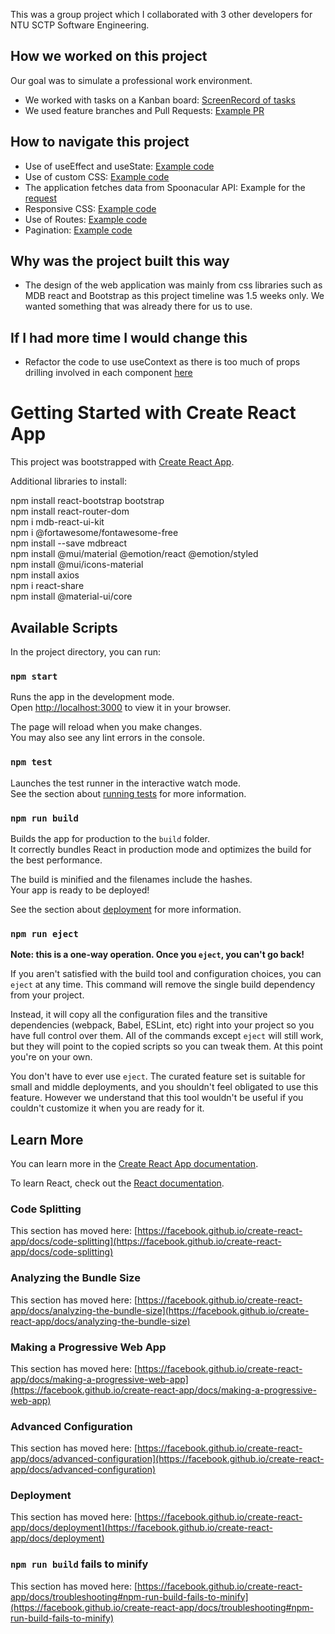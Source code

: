 This was a group project which I collaborated with 3 other developers for NTU SCTP Software Engineering.

## How we worked on this project

Our goal was to simulate a professional work environment.

- We worked with tasks on a Kanban board: [ScreenRecord of tasks](https://drive.google.com/file/d/1msQlCsGaTrRJ9EYak9b27cK5DP8gFaxV/view?usp=share_link)
- We used feature branches and Pull Requests: [Example PR](https://drive.google.com/file/d/1OSWOYE9Ixy8lMH09oJlGww0KBnNHqzLt/view?usp=share_link)

## How to navigate this project

- Use of useEffect and useState: [Example code](src/pages/MyFeedPage.js)
- Use of custom CSS: [Example code](src/App.css)
- The application fetches data from Spoonacular API: Example for the [request](src/App.js)
- Responsive CSS: [Example code](src/components/Carousel.module.css)
- Use of Routes: [Example code](src/App.js)
- Pagination: [Example code](src/components/RecipeCard.js)

## Why was the project built this way

- The design of the web application was mainly from css libraries such as MDB react and Bootstrap as this project timeline was 1.5 weeks only. We wanted something that was already there for us to use.

## If I had more time I would change this

- Refactor the code to use useContext as there is too much of props drilling involved in each component [here](src/App.js)

# Getting Started with Create React App

This project was bootstrapped with [Create React App](https://github.com/facebook/create-react-app).

Additional libraries to install:

npm install react-bootstrap bootstrap  
npm install react-router-dom  
npm i mdb-react-ui-kit  
npm i @fortawesome/fontawesome-free  
npm install --save mdbreact  
npm install @mui/material @emotion/react @emotion/styled  
npm install @mui/icons-material  
npm install axios  
npm i react-share  
npm install @material-ui/core

## Available Scripts

In the project directory, you can run:

### `npm start`

Runs the app in the development mode.\
Open [http://localhost:3000](http://localhost:3000) to view it in your browser.

The page will reload when you make changes.\
You may also see any lint errors in the console.

### `npm test`

Launches the test runner in the interactive watch mode.\
See the section about [running tests](https://facebook.github.io/create-react-app/docs/running-tests) for more information.

### `npm run build`

Builds the app for production to the `build` folder.\
It correctly bundles React in production mode and optimizes the build for the best performance.

The build is minified and the filenames include the hashes.\
Your app is ready to be deployed!

See the section about [deployment](https://facebook.github.io/create-react-app/docs/deployment) for more information.

### `npm run eject`

**Note: this is a one-way operation. Once you `eject`, you can't go back!**

If you aren't satisfied with the build tool and configuration choices, you can `eject` at any time. This command will remove the single build dependency from your project.

Instead, it will copy all the configuration files and the transitive dependencies (webpack, Babel, ESLint, etc) right into your project so you have full control over them. All of the commands except `eject` will still work, but they will point to the copied scripts so you can tweak them. At this point you're on your own.

You don't have to ever use `eject`. The curated feature set is suitable for small and middle deployments, and you shouldn't feel obligated to use this feature. However we understand that this tool wouldn't be useful if you couldn't customize it when you are ready for it.

## Learn More

You can learn more in the [Create React App documentation](https://facebook.github.io/create-react-app/docs/getting-started).

To learn React, check out the [React documentation](https://reactjs.org/).

### Code Splitting

This section has moved here: [https://facebook.github.io/create-react-app/docs/code-splitting](https://facebook.github.io/create-react-app/docs/code-splitting)

### Analyzing the Bundle Size

This section has moved here: [https://facebook.github.io/create-react-app/docs/analyzing-the-bundle-size](https://facebook.github.io/create-react-app/docs/analyzing-the-bundle-size)

### Making a Progressive Web App

This section has moved here: [https://facebook.github.io/create-react-app/docs/making-a-progressive-web-app](https://facebook.github.io/create-react-app/docs/making-a-progressive-web-app)

### Advanced Configuration

This section has moved here: [https://facebook.github.io/create-react-app/docs/advanced-configuration](https://facebook.github.io/create-react-app/docs/advanced-configuration)

### Deployment

This section has moved here: [https://facebook.github.io/create-react-app/docs/deployment](https://facebook.github.io/create-react-app/docs/deployment)

### `npm run build` fails to minify

This section has moved here: [https://facebook.github.io/create-react-app/docs/troubleshooting#npm-run-build-fails-to-minify](https://facebook.github.io/create-react-app/docs/troubleshooting#npm-run-build-fails-to-minify)
